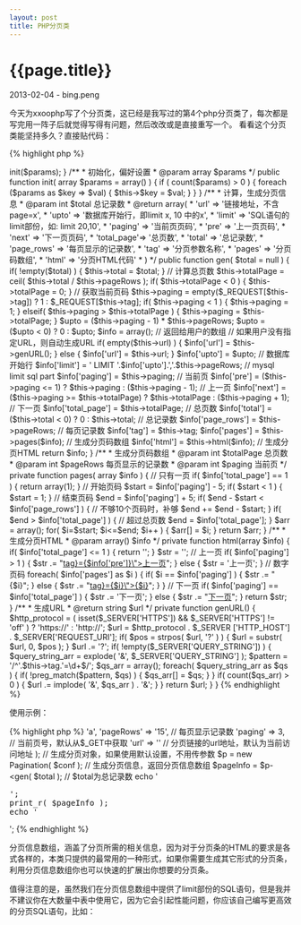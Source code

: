 ```yaml
---
layout: post
title: PHP分页类
---
```


{{page.title}}
==============
<p>2013-02-04 - bing.peng</p>

<p>
今天为xxoophp写了个分页类，这已经是我写过的第4个php分页类了，每次都是写完用一阵子后就觉得写得有问题，然后改改或是直接重写一个。
看看这个分页类能坚持多久？直接贴代码：
</p>

{% highlight php %}

<?php
/**
 * 分页类
 * @author bing.peng
 *
 */
class Pagination {
	
	private $tag 		= 'page';	// 分页参数名
	private $total 		= 0;		// 总记录数
	private $totalPage  = 0;		// 总页数
	private $pageRows 	= 10;		// 每页记录数
	private $url;					// 不含分页参数(page=x)的url
	private $paging;				// 当前页码
	
	public function __construct(array $params = array()) {
		$this->init($params);
	}
	
	/**
	 * 初始化，偏好设置
	 * @param array $params
	 */
	public function init( array $params = array() ) {
		if ( count($params) > 0 ) {   
    		foreach ($params as $key => $val) {
      			$this->$key = $val;
      		}        
    	}
	}
	
	/**
	 * 计算，生成分页信息
	 * @param int $total 总记录数
	 * @return array(
	 * 		'url'		=> '链接地址，不含page=x',
	 * 		'upto'		=> '数据库开始行，即limit x, 10 中的x',
	 * 		'limit'		=> 'SQL语句的limit部份，如: limit 20,10',
	 * 		'paging'	=> '当前页页码',
	 * 		'pre' 		=> '上一页页码',
	 * 		'next'		=> '下一页页码',
	 * 		'total_page'=> '总页数', 
	 * 		'total'		=> '总记录数', 
	 * 		'page_rows' => '每页显示的记录数',
	 * 		'tag'		=> '分页参数名称', 
	 * 		'pages'		=> '分页码数组',
	 * 		'html'		=> '分页HTML代码'
	 * )
	 */
	public function gen( $total = null ) {
		if( !empty($total) ) {
			$this->total = $total;
		}
		
		// 计算总页数
		$this->totalPage = ceil( $this->total / $this->pageRows );
		if( $this->totalPage < 0 ) { $this->totalPage = 0; }
		
		// 获取当前页码
		$this->paging = empty($_REQUEST[$this->tag]) ? 1 : $_REQUEST[$this->tag];

		if( $this->paging < 1 ) {
			$this->paging = 1;
		}
		elseif( $this->paging > $this->totalPage ) {
			$this->paging = $this->totalPage;
		}
		
		$upto = ($this->paging - 1) * $this->pageRows;
		$upto = ($upto < 0) ? 0 : $upto;
		
		$info = array();	// 返回给用户的数组
		
		// 如果用户没有指定URL，则自动生成URL
		if( empty($this->url) ) {
			$info['url'] = $this->genURL();
		}
		else {
			$info['url'] = $this->url;
		}
		
		$info['upto'] 		= $upto;	// 数据库开始行
		$info['limit'] 		= ' LIMIT '.$info['upto'].','.$this->pageRows;	// mysql limit sql part
		$info['paging'] 	= $this->paging;	// 当前页
		$info['pre'] 		= ($this->paging <= 1) ? $this->paging : ($this->paging - 1); 		// 上一页
		$info['next'] 		= ($this->paging >= $this->totalPage) ? $this->totalPage : ($this->paging + 1); // 下一页
		$info['total_page'] = $this->totalPage;	// 总页数
		$info['total'] 		= ($this->total < 0) ? 0 : $this->total;	// 总记录数
		$info['page_rows'] 	= $this->pageRows;	// 每页记录数
		$info['tag'] 		= $this->tag;
		$info['pages'] 		= $this->pages($info);	// 生成分页码数组
		$info['html'] 		= $this->html($info);	// 生成分页HTML
		
		return $info;
	}
	
	/**
	 * 生成分页码数组
	 * @param int $totalPage 总页数
	 * @param int $pageRows 每页显示的记录数
	 * @param int $paging 当前页
	 */
	private function pages( array $info ) {
		// 只有一页
		if( $info['total_page'] == 1 ) {
			return array(1);
		}
		
		// 开始页码
		$start = $info['paging'] - 5;
		if( $start < 1 ) {
			$start = 1;
		}
		
		// 结束页码
		$end = $info['paging'] + 5;
		if( $end - $start < $info['page_rows'] ) {	// 不够10个页码时，补够
			$end += $end - $start;
		}
		if( $end > $info['total_page'] ) {	// 超过总页数
			$end = $info['total_page'];
		}
		
		$arr = array();
		for( $i=$start; $i<=$end; $i++ ) {
			$arr[] = $i;
		}
		return $arr;
	}
	
	
	/**
	 * 生成分页HTML
	 * @param array() $info
	 */
	private function html(array $info) {
		if( $info['total_page'] <= 1 ) { return ''; }
		
		$str = '';
		
		// 上一页
		if( $info['paging'] > 1 ) {
			$str .= "<a href=\"{$info['url']}{$this->tag}={$info['pre']}\">上一页</a>";
		}
		else {
			$str = '<span>上一页</span>';
		}
		
		// 数字页码
		foreach( $info['pages'] as $i ) {
			if( $i == $info['paging'] ) {
				$str .= "<span class=\"active\">{$i}</span>";		
			}
			else {
				$str .= "<a href=\"{$info['url']}{$this->tag}={$i}\">{$i}</a>";
			}
		}
		
		// 下一页
		if( $info['paging'] == $info['total_page'] ) {
			$str .= '<span>下一页</span>';
		}
		else {
			$str .= "<a href=\"{$info['url']}{$info['tag']}={$info['next']}\">下一页</a>";
		}
		return $str;
	}
	
	/**
	 * 生成URL
	 * @return string $url
	 */
	private function genURL() {
		$http_protocol = ( isset($_SERVER['HTTPS']) && $_SERVER['HTTPS'] != 'off' ) ? 'https://' : 'http://';
		$url = $http_protocol . $_SERVER ['HTTP_HOST'] . $_SERVER['REQUEST_URI'];
		
		if( $pos = strpos( $url, '?' ) ) {
			$url = substr( $url, 0, $pos );
		}
		
		$url .= '?';
		
		if( !empty($_SERVER['QUERY_STRING']) ) {
			$query_string_arr = explode( '&', $_SERVER['QUERY_STRING'] );
			$pattern = '/^'.$this->tag.'=\d+$/';
			$qs_arr = array();
			foreach( $query_string_arr as $qs ) {
				if( !preg_match($pattern, $qs) ) {
					$qs_arr[] = $qs;
				}	
			}
		
			if( count($qs_arr) > 0 ) {
				$url .= implode( '&', $qs_arr ) . '&';
			}
		}
		return $url;
	}
}

{% endhighlight %}

<p>使用示例：</p>

{% highlight php %}

<?php
require ROOT . 'libs/Pagination.lib.php';	// 载入类库

$total = 328; // 总记录数

// 分页偏好设置
$conf = array(
	// 分页参数名称，默认名称为page，URL为：xx.com/products.php?page=3
	// 如果设为'a'，URL则为：xx.com/products.php?a=3
	'tag'		=> 'a',	
	'pageRows'	=> '15', // 每页显示记录数
	'paging'	=> 3, 	 // 当前页号，默认从$_GET中获取
	'url'		=> ''	 // 分页链接的url地址，默认为当前访问地址
);

// 生成分页对象，如果使用默认设置，不用传参数
$p = new Pagination( $conf );	

// 生成分页信息，返回分页信息数组
$pageInfo = $p-&lt;gen( $total );	// $total为总记录数

echo '<pre>';
print_r( $pageInfo );
echo '</pre>';

{% endhighlight %}

<p>
分页信息数组，涵盖了分页所需的相关信息，因为对于分页条的HTML的要求是各式各样的，本类只提供的最常用的一种形式，如果你需要生成其它形式的分页条，利用分页信息数组你也可以快速的扩展出你想要的分页条。
</p>

<p>
值得注意的是，虽然我们在分页信息数组中提供了limit部份的SQL语句，但是我并不建议你在大数量中表中使用它，因为它会引起性能问题，你应该自己编写更高效的分页SQL语句，比如：
</p>


